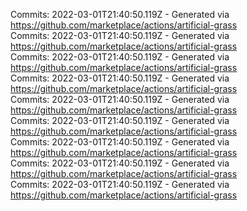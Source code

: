 Commits: 2022-03-01T21:40:50.119Z - Generated via https://github.com/marketplace/actions/artificial-grass
<br>
Commits: 2022-03-01T21:40:50.119Z - Generated via https://github.com/marketplace/actions/artificial-grass
<br>
Commits: 2022-03-01T21:40:50.119Z - Generated via https://github.com/marketplace/actions/artificial-grass
<br>
Commits: 2022-03-01T21:40:50.119Z - Generated via https://github.com/marketplace/actions/artificial-grass
<br>
Commits: 2022-03-01T21:40:50.119Z - Generated via https://github.com/marketplace/actions/artificial-grass
<br>
Commits: 2022-03-01T21:40:50.119Z - Generated via https://github.com/marketplace/actions/artificial-grass
<br>
Commits: 2022-03-01T21:40:50.119Z - Generated via https://github.com/marketplace/actions/artificial-grass
<br>
Commits: 2022-03-01T21:40:50.119Z - Generated via https://github.com/marketplace/actions/artificial-grass
<br>
Commits: 2022-03-01T21:40:50.119Z - Generated via https://github.com/marketplace/actions/artificial-grass
<br>
